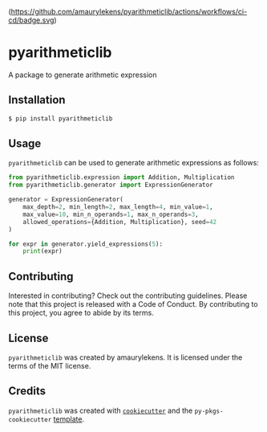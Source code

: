 (https://github.com/amaurylekens/pyarithmeticlib/actions/workflows/ci-cd/badge.svg)

# pyarithmeticlib

A package to generate arithmetic expression

## Installation

```bash
$ pip install pyarithmeticlib
```

## Usage

`pyarithmeticlib` can be used to generate arithmetic expressions as follows:

```python
from pyarithmeticlib.expression import Addition, Multiplication
from pyarithmeticlib.generator import ExpressionGenerator

generator = ExpressionGenerator(
    max_depth=2, min_length=2, max_length=4, min_value=1,
    max_value=10, min_n_operands=1, max_n_operands=3,
    allowed_operations={Addition, Multiplication}, seed=42
)

for expr in generator.yield_expressions(5):
    print(expr)
```

## Contributing

Interested in contributing? Check out the contributing guidelines. Please note that this project is released with a Code of Conduct. By contributing to this project, you agree to abide by its terms.

## License

`pyarithmeticlib` was created by amaurylekens. It is licensed under the terms of the MIT license.

## Credits

`pyarithmeticlib` was created with [`cookiecutter`](https://cookiecutter.readthedocs.io/en/latest/) and the `py-pkgs-cookiecutter` [template](https://github.com/py-pkgs/py-pkgs-cookiecutter).
